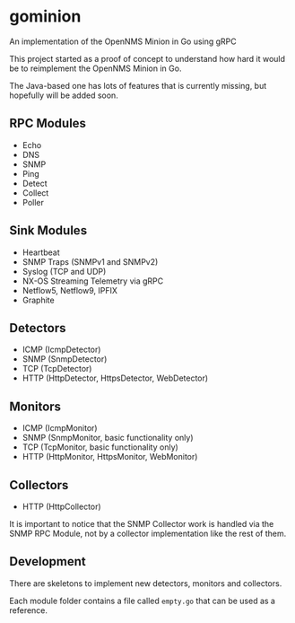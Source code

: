 # gominion

An implementation of the OpenNMS Minion in Go using gRPC

This project started as a proof of concept to understand how hard it would be to reimplement the OpenNMS Minion in Go.

The Java-based one has lots of features that is currently missing, but hopefully will be added soon.

## RPC Modules

* Echo
* DNS
* SNMP
* Ping
* Detect
* Collect
* Poller

## Sink Modules

* Heartbeat
* SNMP Traps (SNMPv1 and SNMPv2)
* Syslog (TCP and UDP)
* NX-OS Streaming Telemetry via gRPC
* Netflow5, Netflow9, IPFIX
* Graphite

## Detectors

* ICMP (IcmpDetector)
* SNMP (SnmpDetector)
* TCP (TcpDetector)
* HTTP (HttpDetector, HttpsDetector, WebDetector)

## Monitors

* ICMP (IcmpMonitor)
* SNMP (SnmpMonitor, basic functionality only)
* TCP (TcpMonitor, basic functionality only)
* HTTP (HttpMonitor, HttpsMonitor, WebMonitor)

## Collectors

* HTTP (HttpCollector)

It is important to notice that the SNMP Collector work is handled via the SNMP RPC Module, not by a collector implementation like the rest of them.

## Development

There are skeletons to implement new detectors, monitors and collectors.

Each module folder contains a file called `empty.go` that can be used as a reference.
